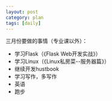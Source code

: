 ```yaml
---
layout: post
category: plan
tags: [daily]
---
```


三月份要做的事情（专业课以外）：

- 学习Flask（《Flask Web开发实战》）
- 学习Linux（《Linux私房菜--服务器篇》）
- 继续开发hustbook
- 学习写作，多写作
- 英语
- 跑步